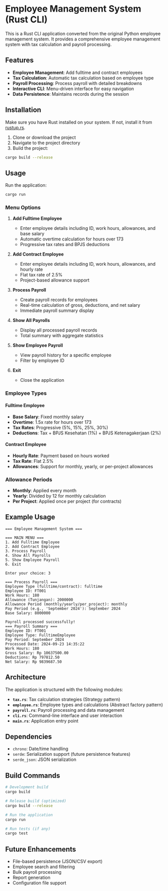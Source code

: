 # Employee Management System (Rust CLI)

This is a Rust CLI application converted from the original Python employee management system. It provides a comprehensive employee management system with tax calculation and payroll processing.

## Features

- **Employee Management**: Add fulltime and contract employees
- **Tax Calculation**: Automatic tax calculation based on employee type
- **Payroll Processing**: Process payroll with detailed breakdowns
- **Interactive CLI**: Menu-driven interface for easy navigation
- **Data Persistence**: Maintains records during the session

## Installation

Make sure you have Rust installed on your system. If not, install it from [rustup.rs](https://rustup.rs/).

1. Clone or download the project
2. Navigate to the project directory
3. Build the project:

```bash
cargo build --release
```

## Usage

Run the application:

```bash
cargo run
```

### Menu Options

1. **Add Fulltime Employee**
   - Enter employee details including ID, work hours, allowances, and base salary
   - Automatic overtime calculation for hours over 173
   - Progressive tax rates and BPJS deductions

2. **Add Contract Employee**
   - Enter employee details including ID, work hours, allowances, and hourly rate
   - Flat tax rate of 2.5%
   - Project-based allowance support

3. **Process Payroll**
   - Create payroll records for employees
   - Real-time calculation of gross, deductions, and net salary
   - Immediate payroll summary display

4. **Show All Payrolls**
   - Display all processed payroll records
   - Total summary with aggregate statistics

5. **Show Employee Payroll**
   - View payroll history for a specific employee
   - Filter by employee ID

6. **Exit**
   - Close the application

### Employee Types

#### Fulltime Employee
- **Base Salary**: Fixed monthly salary
- **Overtime**: 1.5x rate for hours over 173
- **Tax Rates**: Progressive (5%, 15%, 25%, 30%)
- **Deductions**: Tax + BPJS Kesehatan (1%) + BPJS Ketenagakerjaan (2%)

#### Contract Employee  
- **Hourly Rate**: Payment based on hours worked
- **Tax Rate**: Flat 2.5%
- **Allowances**: Support for monthly, yearly, or per-project allowances

### Allowance Periods
- **Monthly**: Applied every month
- **Yearly**: Divided by 12 for monthly calculation
- **Per Project**: Applied once per project (for contracts)

## Example Usage

```
=== Employee Management System ===

=== MAIN MENU ===
1. Add Fulltime Employee
2. Add Contract Employee
3. Process Payroll
4. Show All Payrolls
5. Show Employee Payroll
6. Exit

Enter your choice: 3

=== Process Payroll ===
Employee Type (fulltime/contract): fulltime
Employee ID: FT001
Work Hours: 180
Allowance (Tunjangan): 2000000
Allowance Period (monthly/yearly/per_project): monthly
Pay Period (e.g., 'September 2024'): September 2024
Base Salary: 8000000

Payroll processed successfully!
=== Payroll Summary ===
Employee ID: FT001
Employee Type: FulltimeEmployee
Pay Period: September 2024
Processed Date: 2024-09-23 14:35:22
Work Hours: 180
Gross Salary: Rp 10637500.00
Deductions: Rp 797812.50
Net Salary: Rp 9839687.50
```

## Architecture

The application is structured with the following modules:

- **`tax.rs`**: Tax calculation strategies (Strategy pattern)
- **`employee.rs`**: Employee types and calculations (Abstract factory pattern)
- **`payroll.rs`**: Payroll processing and data management
- **`cli.rs`**: Command-line interface and user interaction
- **`main.rs`**: Application entry point

## Dependencies

- `chrono`: Date/time handling
- `serde`: Serialization support (future persistence features)
- `serde_json`: JSON serialization

## Build Commands

```bash
# Development build
cargo build

# Release build (optimized)
cargo build --release

# Run the application
cargo run

# Run tests (if any)
cargo test
```

## Future Enhancements

- File-based persistence (JSON/CSV export)
- Employee search and filtering
- Bulk payroll processing
- Report generation
- Configuration file support
